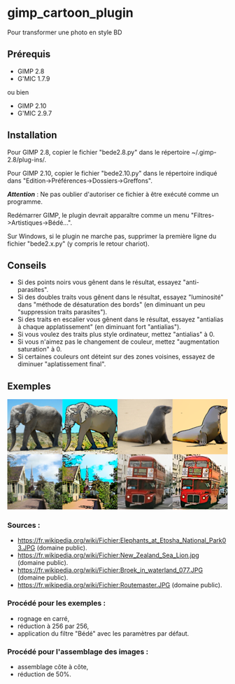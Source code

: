 # gimp_cartoon_plugin
Pour transformer une photo en style BD

## Prérequis
- GIMP 2.8
- G'MIC 1.7.9

ou bien
- GIMP 2.10
- G'MIC 2.9.7

## Installation
Pour GIMP 2.8, copier le fichier "bede2.8.py" dans le répertoire ~/.gimp-2.8/plug-ins/.

Pour GIMP 2.10, copier le fichier "bede2.10.py" dans le répertoire indiqué dans "Edition->Préférences->Dossiers->Greffons".

***Attention*** : Ne pas oublier d'autoriser ce fichier à être exécuté comme un programme.

Redémarrer GIMP, le plugin devrait apparaître comme un menu "Filtres->Artistiques->Bédé...".

Sur Windows, si le plugin ne marche pas, supprimer la première ligne du fichier "bede2.x.py" (y compris le retour chariot).

## Conseils
- Si des points noirs vous gênent dans le résultat, essayez "anti-parasites".
- Si des doubles traits vous gênent dans le résultat, essayez "luminosité" dans "méthode de désaturation des bords" (en diminuant un peu "suppression traits parasites").
- Si des traits en escalier vous gênent dans le résultat, essayez "antialias à chaque applatissement" (en diminuant fort "antialias").
- Si vous voulez des traits plus style ordinateur, mettez "antialias" à 0.
- Si vous n'aimez pas le changement de couleur, mettez "augmentation saturation" à 0.
- Si certaines couleurs ont déteint sur des zones voisines, essayez de diminuer "aplatissement final".

## Exemples
![Exemples](https://raw.githubusercontent.com/cl4cnam/gimp_cartoon_plugin/main/exemples/ExemplesBede2.png)

### Sources :
- https://fr.wikipedia.org/wiki/Fichier:Elephants_at_Etosha_National_Park03.JPG (domaine public).
- https://fr.wikipedia.org/wiki/Fichier:New_Zealand_Sea_Lion.jpg (domaine public).
- https://fr.wikipedia.org/wiki/Fichier:Broek_in_waterland_077.JPG (domaine public).
- https://fr.wikipedia.org/wiki/Fichier:Routemaster.JPG (domaine public).

### Procédé pour les exemples :
- rognage en carré,
- réduction à 256 par 256,
- application du filtre "Bédé" avec les paramètres par défaut.

### Procédé pour l'assemblage des images :
- assemblage côte à côte,
- réduction de 50%.
